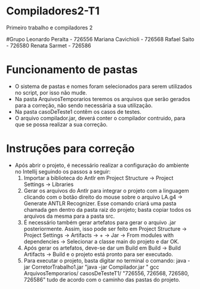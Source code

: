 # Compiladores2-T1
Primeiro trabalho e compiladores 2

#Grupo
Leonardo Peralta - 726556
Mariana Cavichioli - 726568
Rafael Saito - 726580
Renata Sarmet - 726586

# Funcionamento de pastas
* O sistema de pastas e nomes foram selecionados para serem utilizados no script, por isso não mude.
* Na pasta ArquivosTemporarios teremos os arquivos que serão gerados para a correção, não sendo necessária a sua utilização.
* Na pasta casoDeTeste1 contêm os casos de testes.
* O arquivo compilador.jar, deverá conter o compilador contruido, para que se possa realizar a sua correção.


# Instruções para correção 
* Após abrir o projeto, é necessário realizar a configuração do ambiente no Intellij seguindo os passos a seguir:
    1. Importar a biblioteca do Antlr em Project Structure -> Project Settings -> Libraries
    2. Gerar os arquivos do Antlr para integrar o projeto com a linguagem clicando com o botão direito do mouse sobre o arquivo LA.g4 -> Generate ANTLR Recognizer. Esse comando criará uma pasta chamada gen dentro da pasta raiz do projeto; basta copiar todos os arquivos da mesma para a pasta src.
    3. É necessário também gerar artefatos para gerar o arquivo .jar posteriormente. Assim, isso pode ser feito em Project Structure -> Project Settings -> Artifacts -> + -> Jar -> From modules with dependencies -> Selecionar a classe main do projeto e dar OK.
    4. Após gerar os artefatos, deve-se dar um Build em Build -> Build Artifacts -> Build e o projeto está pronto para ser executado.
    5. Para executar o projeto, basta digitar no terminal o comando: java -jar CorretorTrabalho1.jar  "java -jar Compilador.jar " gcc ArquivosTemporarios/ casosDeTesteT1/  "726556, 726568, 726580, 726586" tudo de acordo com o caminho das pastas do projeto.
